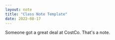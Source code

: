 ```yaml
---
layout: note
title: "Class Note Template"
date: 2022-08-17
---
```


Someone got a great deal at CostCo. That's a note.